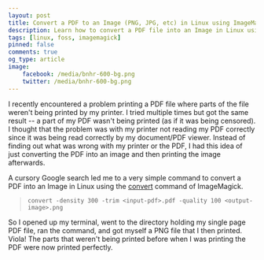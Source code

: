 ```yaml
---
layout: post
title: Convert a PDF to an Image (PNG, JPG, etc) in Linux using ImageMagick
description: Learn how to convert a PDF file into an Image in Linux using ImageMagick's convert funtion.
tags: [linux, foss, imagemagick]
pinned: false
comments: true
og_type: article
image:
    facebook: /media/bnhr-600-bg.png
    twitter: /media/bnhr-600-bg.png
---
```


I recently encountered a problem printing a PDF file where parts of the file weren't being printed by my printer. I tried multiple times but got the same result -- a part of my PDF wasn't being printed (as if it was being censored). I thought that the problem was with my printer not reading my PDF correctly since it was being read correctly by my document/PDF viewer. Instead of finding out what was wrong with my printer or the PDF, I had this idea of just converting the PDF into an image and then printing the image afterwards.

A cursory Google search led me to a very simple command to convert a PDF into an Image in Linux using the [convert](https://imagemagick.org/script/convert.php) command of ImageMagick.

>```convert -density 300 -trim <input-pdf>.pdf -quality 100 <output-image>.png```

So I opened up my terminal, went to the directory holding my single page PDF file, ran the command, and got myself a PNG file that I then printed. Viola! The parts that weren't being printed before when I was printing the PDF were now printed perfectly.
